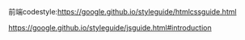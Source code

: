 前端codestyle:https://google.github.io/styleguide/htmlcssguide.html

https://google.github.io/styleguide/jsguide.html#introduction
